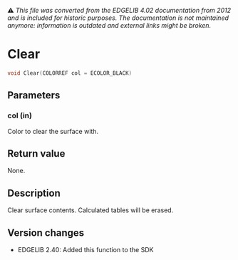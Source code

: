 :warning: _This file was converted from the EDGELIB 4.02 documentation from 2012 and is included for historic purposes. The documentation is not maintained anymore: information is outdated and external links might be broken._

# Clear


```c++
void Clear(COLORREF col = ECOLOR_BLACK)
```

## Parameters
### col (in)
Color to clear the surface with.

## Return value
None.

## Description
Clear surface contents. Calculated tables will be erased.

## Version changes
- EDGELIB 2.40: Added this function to the SDK

